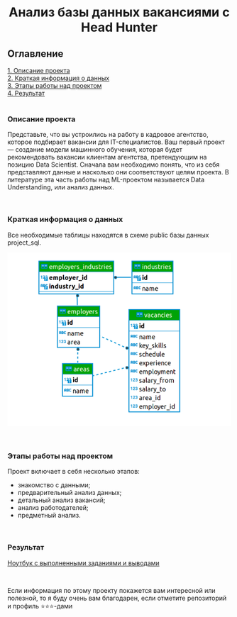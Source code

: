 
# <center>Анализ базы данных вакансиями c Head Hunter
## Оглавление
[1. Описание проекта](#описание-проекта)  
[2. Краткая информация о данных](#краткая-информация-о-данных)  
[3. Этапы работы над проектом](#этапы-работы-над-проектом)  
[4. Результат](#результат)  
​
### Описание проекта    
Представьте, что вы устроились на работу в кадровое агентство, которое подбирает вакансии для IT-специалистов. Ваш первый проект — создание модели машинного обучения, которая будет рекомендовать вакансии клиентам агентства, претендующим на позицию Data Scientist. Сначала вам необходимо понять, что из себя представляют данные и насколько они соответствуют целям проекта. В литературе эта часть работы над ML-проектом называется Data Understanding, или анализ данных.

​​

### Краткая информация о данных
Все необходимые таблицы находятся в схеме public базы данных project_sql.

![Схема](shema.png) 

​
### Этапы работы над проектом  

Проект включает в себя несколько этапов:
* знакомство с данными;
* предварительный анализ данных;
* детальный анализ вакансий;
* анализ работодателей;
* предметный анализ.

​​

### Результат
[Ноутбук с выполненными заданиями и выводами](Project_2_HH.ipynb)


​​

Если информация по этому проекту покажется вам интересной или полезной, то я буду очень вам благодарен, если отметите репозиторий и профиль ⭐️⭐️⭐️-дами
